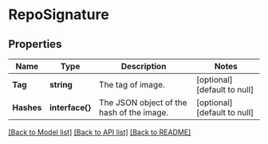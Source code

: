# RepoSignature

## Properties
Name | Type | Description | Notes
------------ | ------------- | ------------- | -------------
**Tag** | **string** | The tag of image. | [optional] [default to null]
**Hashes** | **interface{}** | The JSON object of the hash of the image. | [optional] [default to null]

[[Back to Model list]](../README.md#documentation-for-models) [[Back to API list]](../README.md#documentation-for-api-endpoints) [[Back to README]](../README.md)


